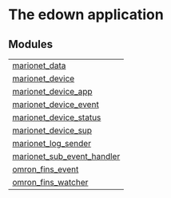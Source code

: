 

# The edown application #


## Modules ##


<table width="100%" border="0" summary="list of modules">
<tr><td><a href="http://github.com/hiroeorz17/marionet-device/blob/master/doc/marionet_data.md" class="module">marionet_data</a></td></tr>
<tr><td><a href="http://github.com/hiroeorz17/marionet-device/blob/master/doc/marionet_device.md" class="module">marionet_device</a></td></tr>
<tr><td><a href="http://github.com/hiroeorz17/marionet-device/blob/master/doc/marionet_device_app.md" class="module">marionet_device_app</a></td></tr>
<tr><td><a href="http://github.com/hiroeorz17/marionet-device/blob/master/doc/marionet_device_event.md" class="module">marionet_device_event</a></td></tr>
<tr><td><a href="http://github.com/hiroeorz17/marionet-device/blob/master/doc/marionet_device_status.md" class="module">marionet_device_status</a></td></tr>
<tr><td><a href="http://github.com/hiroeorz17/marionet-device/blob/master/doc/marionet_device_sup.md" class="module">marionet_device_sup</a></td></tr>
<tr><td><a href="http://github.com/hiroeorz17/marionet-device/blob/master/doc/marionet_log_sender.md" class="module">marionet_log_sender</a></td></tr>
<tr><td><a href="http://github.com/hiroeorz17/marionet-device/blob/master/doc/marionet_sub_event_handler.md" class="module">marionet_sub_event_handler</a></td></tr>
<tr><td><a href="http://github.com/hiroeorz17/marionet-device/blob/master/doc/omron_fins_event.md" class="module">omron_fins_event</a></td></tr>
<tr><td><a href="http://github.com/hiroeorz17/marionet-device/blob/master/doc/omron_fins_watcher.md" class="module">omron_fins_watcher</a></td></tr></table>

